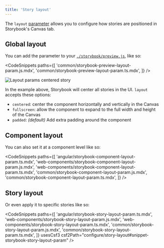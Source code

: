 ```yaml
---
title: 'Story layout'
---
```


The `layout` [parameter](../writing-stories/parameters.md) allows you to configure how stories are positioned in Storybook's Canvas tab.

## Global layout

You can add the parameter to your [`./storybook/preview.js`](./index.md#configure-story-rendering), like so:

<CodeSnippets
paths={[
'common/storybook-preview-layout-param.js.mdx',
'common/storybook-preview-layout-param.ts.mdx',
]}
/>

![Layout params centered story](./layout-params-story-centered.png)

In the example above, Storybook will center all stories in the UI. `layout` accepts these options:

- `centered`: center the component horizontally and vertically in the Canvas
- `fullscreen`: allow the component to expand to the full width and height of the Canvas
- `padded`: _(default)_ Add extra padding around the component

## Component layout

You can also set it at a component level like so:

<CodeSnippets
paths={[
'angular/storybook-component-layout-param.ts.mdx',
'web-components/storybook-component-layout-param.js.mdx',
'web-components/storybook-component-layout-param.ts.mdx',
'common/storybook-component-layout-param.js.mdx',
'common/storybook-component-layout-param.ts.mdx',
]}
/>

## Story layout

Or even apply it to specific stories like so:

<CodeSnippets
paths={[
'angular/storybook-story-layout-param.ts.mdx',
'web-components/storybook-story-layout-param.js.mdx',
'web-components/storybook-story-layout-param.ts.mdx',
'common/storybook-story-layout-param.js.mdx',
'common/storybook-story-layout-param.ts.mdx',
]}
usesCsf3
csf2Path="configure/story-layout#snippet-storybook-story-layout-param"
/>
